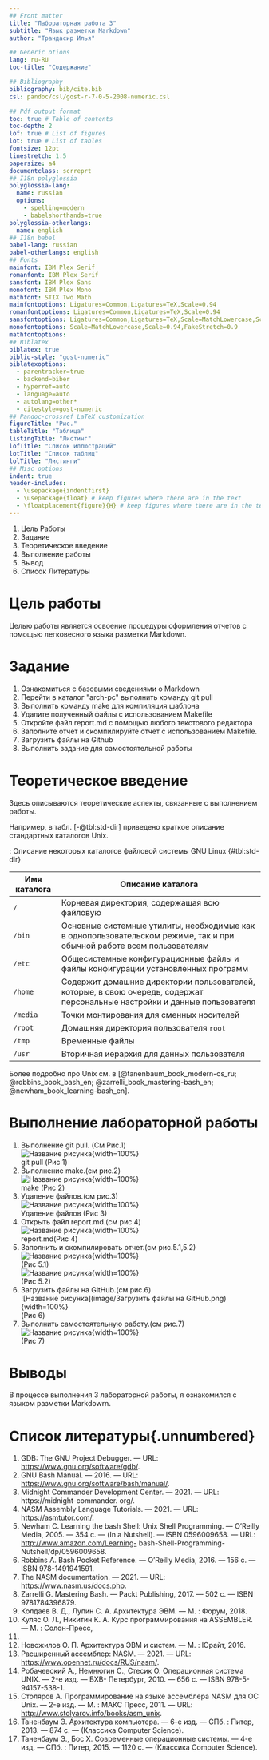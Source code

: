 ```yaml
---
## Front matter
title: "Лабораторная работа 3"
subtitle: "Язык разметки Markdown"
author: "Трандасир Илья"

## Generic otions
lang: ru-RU
toc-title: "Содержание"

## Bibliography
bibliography: bib/cite.bib
csl: pandoc/csl/gost-r-7-0-5-2008-numeric.csl

## Pdf output format
toc: true # Table of contents
toc-depth: 2
lof: true # List of figures
lot: true # List of tables
fontsize: 12pt
linestretch: 1.5
papersize: a4
documentclass: scrreprt
## I18n polyglossia
polyglossia-lang:
  name: russian
  options:
	- spelling=modern
	- babelshorthands=true
polyglossia-otherlangs:
  name: english
## I18n babel
babel-lang: russian
babel-otherlangs: english
## Fonts
mainfont: IBM Plex Serif
romanfont: IBM Plex Serif
sansfont: IBM Plex Sans
monofont: IBM Plex Mono
mathfont: STIX Two Math
mainfontoptions: Ligatures=Common,Ligatures=TeX,Scale=0.94
romanfontoptions: Ligatures=Common,Ligatures=TeX,Scale=0.94
sansfontoptions: Ligatures=Common,Ligatures=TeX,Scale=MatchLowercase,Scale=0.94
monofontoptions: Scale=MatchLowercase,Scale=0.94,FakeStretch=0.9
mathfontoptions:
## Biblatex
biblatex: true
biblio-style: "gost-numeric"
biblatexoptions:
  - parentracker=true
  - backend=biber
  - hyperref=auto
  - language=auto
  - autolang=other*
  - citestyle=gost-numeric
## Pandoc-crossref LaTeX customization
figureTitle: "Рис."
tableTitle: "Таблица"
listingTitle: "Листинг"
lofTitle: "Список иллюстраций"
lotTitle: "Список таблиц"
lolTitle: "Листинги"
## Misc options
indent: true
header-includes:
  - \usepackage{indentfirst}
  - \usepackage{float} # keep figures where there are in the text
  - \floatplacement{figure}{H} # keep figures where there are in the text
---
```

 1. Цель Работы   
 2. Задание    
 3. Теоретическое введение   
 5. Выполнение работы   
 6. Вывод   
 7. Список Литературы   
# Цель работы
Целью работы является освоение процедуры оформления отчетов с помощью легковесного
языка разметки Markdown.   
# Задание

 1) Ознакомиться с базовыми сведениями о Markdown   
 2) Перейти в каталог "arch-pc" выполнить команду git pull   
 3) Выполнить команду make для компиляция шаблона   
 4) Удалите полученный файлы с использованием Makefile   
 5) Откройте файл report.md c помощью любого текстового редактора   
 6) Заполните отчет и скомпилируйте отчет с использованием Makefile.   
 7) Загрузить файлы на Github   
 8) Выполнить задание для самостоятельной работы   

# Теоретическое введение

Здесь описываются теоретические аспекты, связанные с выполнением работы.

Например, в табл. [-@tbl:std-dir] приведено краткое описание стандартных каталогов Unix.

: Описание некоторых каталогов файловой системы GNU Linux {#tbl:std-dir}

| Имя каталога | Описание каталога                                                                                                          |
|--------------|----------------------------------------------------------------------------------------------------------------------------|
| `/`          | Корневая директория, содержащая всю файловую                                                                               |
| `/bin `      | Основные системные утилиты, необходимые как в однопользовательском режиме, так и при обычной работе всем пользователям     |
| `/etc`       | Общесистемные конфигурационные файлы и файлы конфигурации установленных программ                                           |
| `/home`      | Содержит домашние директории пользователей, которые, в свою очередь, содержат персональные настройки и данные пользователя |
| `/media`     | Точки монтирования для сменных носителей                                                                                   |
| `/root`      | Домашняя директория пользователя  `root`                                                                                   |
| `/tmp`       | Временные файлы                                                                                                            |
| `/usr`       | Вторичная иерархия для данных пользователя                                                                                 |

Более подробно про Unix см. в [@tanenbaum_book_modern-os_ru; @robbins_book_bash_en; @zarrelli_book_mastering-bash_en; @newham_book_learning-bash_en].

# Выполнение лабораторной работы
1. Выполнение git pull. (См Рис.1)   
![Название рисунка](image/git_pull.png){width=100%}   
git pull (Рис 1)   
2. Выполнение make.(см рис.2)   
![Название рисунка](image/make.png){width=100%}   
make (Рис 2)   
3. Удаление файлов.(см рис.3)   
![Название рисунка](image/delete.png){width=100%}   
Удаление файлов (Рис 3)   
4. Открыть файл report.md.(см рис.4)   
![Название рисунка](image/report.md.png){width=100%}   
report.md(Рис 4)   
5. Заполнить и скомпилировать отчет.(см рис.5.1,5.2)   
![Название рисунка](image/1.png){width=100%}   
(Рис 5.1)   
![Название рисунка](image/2.png){width=100%}   
(Рис 5.2)   
6. Загрузить файлы на GitHub.(см рис.6)   
![Название рисунка](image/Загрузить файлы на GitHub.png){width=100%}   
(Рис 6)   
7. Выполнить самостоятельную работу.(см рис.7)   
![Название рисунка](image/12.png){width=100%}   
(Рис 7)   
# Выводы
В процессе выполнения 3 лабораторной работы, я ознакомился с языком разметки Markdowrn.   
# Список литературы{.unnumbered}
1. GDB: The GNU Project Debugger. — URL: https://www.gnu.org/software/gdb/.
2. GNU Bash Manual. — 2016. — URL: https://www.gnu.org/software/bash/manual/.
3. Midnight Commander Development Center. — 2021. — URL: https://midnight-commander.
org/.
4. NASM Assembly Language Tutorials. — 2021. — URL: https://asmtutor.com/.
5. Newham C. Learning the bash Shell: Unix Shell Programming. — O’Reilly Media, 2005. —
354 с. — (In a Nutshell). — ISBN 0596009658. — URL: http://www.amazon.com/Learning-
bash-Shell-Programming-Nutshell/dp/0596009658.
6. Robbins A. Bash Pocket Reference. — O’Reilly Media, 2016. — 156 с. — ISBN 978-1491941591.
7. The NASM documentation. — 2021. — URL: https://www.nasm.us/docs.php.
8. Zarrelli G. Mastering Bash. — Packt Publishing, 2017. — 502 с. — ISBN 9781784396879.
9. Колдаев В. Д., Лупин С. А. Архитектура ЭВМ. — М. : Форум, 2018.
10. Куляс О. Л., Никитин К. А. Курс программирования на ASSEMBLER. — М. : Солон-Пресс,
2017.
11. Новожилов О. П. Архитектура ЭВМ и систем. — М. : Юрайт, 2016.
12. Расширенный ассемблер: NASM. — 2021. — URL: https://www.opennet.ru/docs/RUS/nasm/.
13. Робачевский А., Немнюгин С., Стесик О. Операционная система UNIX. — 2-е изд. — БХВ-
Петербург, 2010. — 656 с. — ISBN 978-5-94157-538-1.
14. Столяров А. Программирование на языке ассемблера NASM для ОС Unix. — 2-е изд. —
М. : МАКС Пресс, 2011. — URL: http://www.stolyarov.info/books/asm_unix.
15. Таненбаум Э. Архитектура компьютера. — 6-е изд. — СПб. : Питер, 2013. — 874 с. —
(Классика Computer Science).
16. Таненбаум Э., Бос Х. Современные операционные системы. — 4-е изд. — СПб. : Питер,
    2015. — 1120 с. — (Классика Computer Science).

